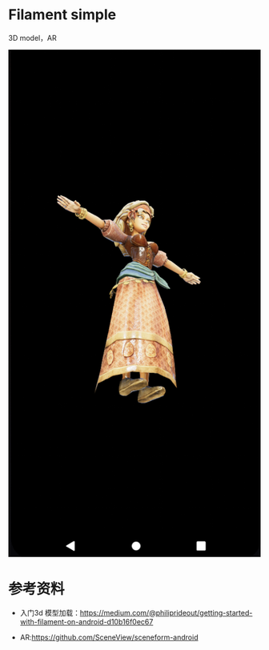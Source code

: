 # Filament simple

3D model，AR

![girl](images/demo.jpg)

# 参考资料

* 入门3d
  模型加载：https://medium.com/@philiprideout/getting-started-with-filament-on-android-d10b16f0ec67

* AR:https://github.com/SceneView/sceneform-android
